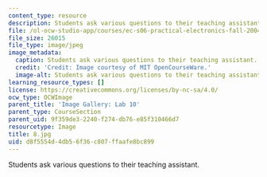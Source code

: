 ```yaml
---
content_type: resource
description: Students ask various questions to their teaching assistant.
file: /ol-ocw-studio-app/courses/ec-s06-practical-electronics-fall-2004/d8f5554d4db56f36c807ffaafe8bc899_8.jpg
file_size: 26015
file_type: image/jpeg
image_metadata:
  caption: Students ask various questions to their teaching assistant.
  credit: 'Credit: Image courtesy of MIT OpenCourseWare.'
  image-alt: Students ask various questions to their teaching assistant.
learning_resource_types: []
license: https://creativecommons.org/licenses/by-nc-sa/4.0/
ocw_type: OCWImage
parent_title: 'Image Gallery: Lab 10'
parent_type: CourseSection
parent_uid: 9f359de3-2240-f274-db76-e85f310466d7
resourcetype: Image
title: 8.jpg
uid: d8f5554d-4db5-6f36-c807-ffaafe8bc899
---
```

Students ask various questions to their teaching assistant.